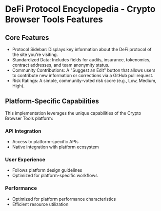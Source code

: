 # DeFi Protocol Encyclopedia - Crypto Browser Tools Features

## Core Features
- Protocol Sidebar: Displays key information about the DeFi protocol of the site you're visiting.
- Standardized Data: Includes fields for audits, insurance, tokenomics, contract addresses, and team anonymity status.
- Community Contributions: A "Suggest an Edit" button that allows users to contribute new information or corrections via a GitHub pull request.
- Risk Ratings: A simple, community-voted risk score (e.g., Low, Medium, High).

## Platform-Specific Capabilities
This implementation leverages the unique capabilities of the Crypto Browser Tools platform:

### API Integration
- Access to platform-specific APIs
- Native integration with platform ecosystem

### User Experience
- Follows platform design guidelines
- Optimized for platform-specific workflows

### Performance
- Optimized for platform performance characteristics
- Efficient resource utilization
